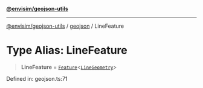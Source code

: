 [**@envisim/geojson-utils**](../../README.md)

---

[@envisim/geojson-utils]() / [geojson](../README.md) / LineFeature

# Type Alias: LineFeature

> **LineFeature** = [`Feature`](Feature.md)\<[`LineGeometry`](LineGeometry.md)\>

Defined in: geojson.ts:71
